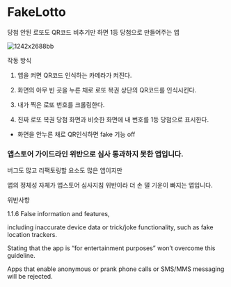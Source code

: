 # FakeLotto
당첨 안된 로또도  QR코드 비추기만 하면 1등 당첨으로 만들어주는 앱

![1242x2688bb](https://user-images.githubusercontent.com/50232474/132898084-8b5c156d-822e-4cc9-aac7-ffa62431297f.png)

작동 방식

1. 앱을 켜면 QR코드 인식하는 카메라가 켜진다.

2. 화면의 아무 빈 곳을 누른 채로 로또 복권 상단의 QR코드를 인식시킨다.

3. 내가 찍은 로또 번호를 크롤링한다.

4. 진짜 로또 복권 당첨 화면과 비슷한 화면에 내 번호를 1등 당첨으로 표시한다.

* 화면을 안누른 채로 QR인식하면 fake 기능 off

### 앱스토어 가이드라인 위반으로 심사 통과하지 못한 앱입니다.

버그도 많고 리팩토링할 요소도 많은 앱이지만 

앱의 정체성 자체가 앱스토어 심사지침 위반이라 더 손 댈 기운이 빠지는 앱입니다.

위반사항

1.1.6 False information and features, 

including inaccurate device data or trick/joke functionality, such as fake location trackers. 

Stating that the app is “for entertainment purposes” won’t overcome this guideline. 

Apps that enable anonymous or prank phone calls or SMS/MMS messaging will be rejected.
